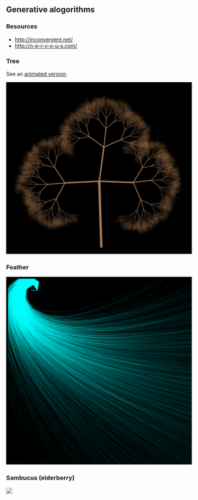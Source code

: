 ## Generative alogorithms

### Resources
- http://inconvergent.net/
- http://n-e-r-v-o-u-s.com/

### Tree
See an [animated version](https://rawgit.com/deanturpin/Generative/master/tree.html).

![](tree.png)

### Feather
![](feather.png)

### Sambucus (elderberry)
![](sambucus.png)
